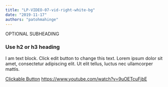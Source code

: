 ```yaml
---
title: "LP-VIDEO-07-vid-right-white-bg"
date: "2019-11-17"
authors: "patohmahinge"
---
```


OPTIONAL SUBHEADING

### Use h2 or h3 heading

I am text block. Click edit button to change this text. Lorem ipsum dolor sit amet, consectetur adipiscing elit. Ut elit tellus, luctus nec ullamcorper mattis.

[Clickable Button](#) https://www.youtube.com/watch?v=9uOETcuFjbE
